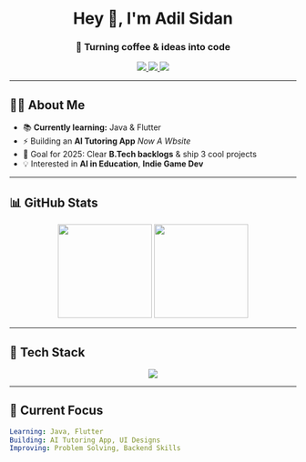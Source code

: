 <h1 align="center">Hey 👋, I'm Adil Sidan</h1>
<h3 align="center">🚀 Turning coffee & ideas into code</h3>

<p align="center">
  <a href="https://linkedin.com/in/adil-sidan-223226200" target="_blank">
    <img src="https://img.shields.io/badge/-LinkedIn-blue?logo=linkedin&logoColor=white" />
  </a>
  <a href="">
    <img src="https://img.shields.io/badge/Instagram-E4405F?style=for-the-badge&logo=instagram&logoColor=white" />
  </a>
  <a href="mailto:adilchikku24@gmail.com">
    <img src="https://img.shields.io/badge/-Email-red?logo=gmail&logoColor=white" />
  </a>
</p>

---

## 🧑‍💻 About Me  
- 📚 **Currently learning:** Java & Flutter  
- ⚡ Building an **AI Tutoring App** *Now A Wbsite*
- 🎯 Goal for 2025: Clear **B.Tech backlogs** & ship 3 cool projects  
- 💡 Interested in **AI in Education**, **Indie Game Dev** 

---

## 📊 GitHub Stats  
<p align="center">
  <img src="https://github-readme-stats.vercel.app/api?username=adilsidan&show_icons=true&theme=radical" height="165" />
  <img src="https://github-readme-streak-stats.herokuapp.com/?user=adilsidan&theme=radical" height="165" />
</p>

---

## 🚀 Tech Stack  
<p align="center">
  <img src="https://skillicons.dev/icons?i=java,flutter,python,html,css,git,github" />
</p>

---

## 🎯 Current Focus  
```yaml
Learning: Java, Flutter  
Building: AI Tutoring App, UI Designs  
Improving: Problem Solving, Backend Skills
